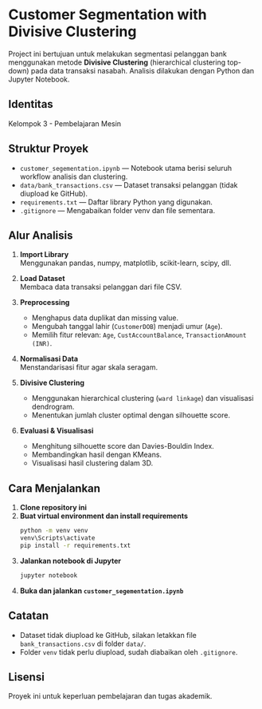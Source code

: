 # Customer Segmentation with Divisive Clustering

Project ini bertujuan untuk melakukan segmentasi pelanggan bank menggunakan metode **Divisive Clustering** (hierarchical clustering top-down) pada data transaksi nasabah. Analisis dilakukan dengan Python dan Jupyter Notebook.

## Identitas
Kelompok 3 - Pembelajaran Mesin 

## Struktur Proyek

- `customer_segementation.ipynb` — Notebook utama berisi seluruh workflow analisis dan clustering.
- `data/bank_transactions.csv` — Dataset transaksi pelanggan (tidak diupload ke GitHub).
- `requirements.txt` — Daftar library Python yang digunakan.
- `.gitignore` — Mengabaikan folder venv dan file sementara.

## Alur Analisis

1. **Import Library**  
   Menggunakan pandas, numpy, matplotlib, scikit-learn, scipy, dll.

2. **Load Dataset**  
   Membaca data transaksi pelanggan dari file CSV.

3. **Preprocessing**  
   - Menghapus data duplikat dan missing value.
   - Mengubah tanggal lahir (`CustomerDOB`) menjadi umur (`Age`).
   - Memilih fitur relevan: `Age`, `CustAccountBalance`, `TransactionAmount (INR)`.

4. **Normalisasi Data**  
   Menstandarisasi fitur agar skala seragam.

5. **Divisive Clustering**  
   - Menggunakan hierarchical clustering (`ward linkage`) dan visualisasi dendrogram.
   - Menentukan jumlah cluster optimal dengan silhouette score.

6. **Evaluasi & Visualisasi**  
   - Menghitung silhouette score dan Davies-Bouldin Index.
   - Membandingkan hasil dengan KMeans.
   - Visualisasi hasil clustering dalam 3D.

## Cara Menjalankan

1. **Clone repository ini**
2. **Buat virtual environment dan install requirements**
   ```bash
   python -m venv venv
   venv\Scripts\activate
   pip install -r requirements.txt
   ```
3. **Jalankan notebook di Jupyter**
   ```bash
   jupyter notebook
   ```
4. **Buka dan jalankan `customer_segementation.ipynb`**

## Catatan

- Dataset tidak diupload ke GitHub, silakan letakkan file `bank_transactions.csv` di folder `data/`.
- Folder `venv` tidak perlu diupload, sudah diabaikan oleh `.gitignore`.

## Lisensi

Proyek ini untuk keperluan pembelajaran dan tugas akademik.
